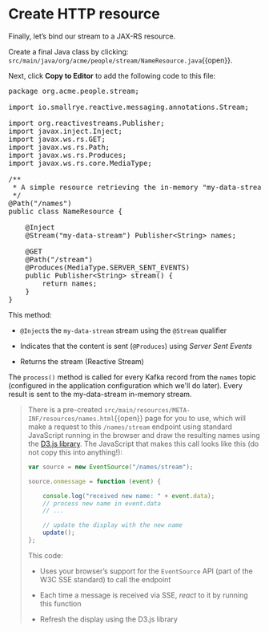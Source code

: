 # Create HTTP resource

Finally, let’s bind our stream to a JAX-RS resource. 

Create a final Java class by clicking: `src/main/java/org/acme/people/stream/NameResource.java`{{open}}.

Next, click **Copy to Editor** to add the following code to this file:

<pre class="file" data-filename="./src/main/java/org/acme/people/stream/NameResource.java" data-target="replace">
package org.acme.people.stream;

import io.smallrye.reactive.messaging.annotations.Stream;

import org.reactivestreams.Publisher;
import javax.inject.Inject;
import javax.ws.rs.GET;
import javax.ws.rs.Path;
import javax.ws.rs.Produces;
import javax.ws.rs.core.MediaType;

/**
 * A simple resource retrieving the in-memory "my-data-stream" and sending the items as server-sent events.
 */
@Path("/names")
public class NameResource {

    @Inject
    @Stream("my-data-stream") Publisher&lt;String&gt; names;  

    @GET
    @Path("/stream")
    @Produces(MediaType.SERVER_SENT_EVENTS)              
    public Publisher&lt;String&gt; stream() {                  
        return names;
    }
}
</pre>

This method:

  - `@Inject`s the `my-data-stream` stream using the `@Stream` qualifier

  - Indicates that the content is sent (`@Produces`) using *Server Sent Events*

  - Returns the stream (Reactive Stream)

The `process()` method is called for every Kafka record from the `names` topic (configured in the application
configuration which we'll do later). Every result is sent to the my-data-stream in-memory stream.

> There is a pre-created `src/main/resources/META-INF/resources/names.html`{{open}} page for you to use,
> which will make a request to this `/names/stream` endpoint using standard JavaScript running in the browser and draw
> the resulting names using the [D3.js library](https://d3js.org/). The JavaScript that makes this call looks like this
> (do not copy this into anything\!):
> 
> ```javascript
> var source = new EventSource("/names/stream"); 
> 
> source.onmessage = function (event) { 
> 
>     console.log("received new name: " + event.data);
>     // process new name in event.data
>     // ...
> 
>     // update the display with the new name
>     update(); 
> };
> ```
>  This code:
> 
>   - Uses your browser’s support for the `EventSource` API (part of the W3C SSE standard) to call the endpoint
> 
>   - Each time a message is received via SSE, *react* to it by running this function
> 
>   - Refresh the display using the D3.js library
